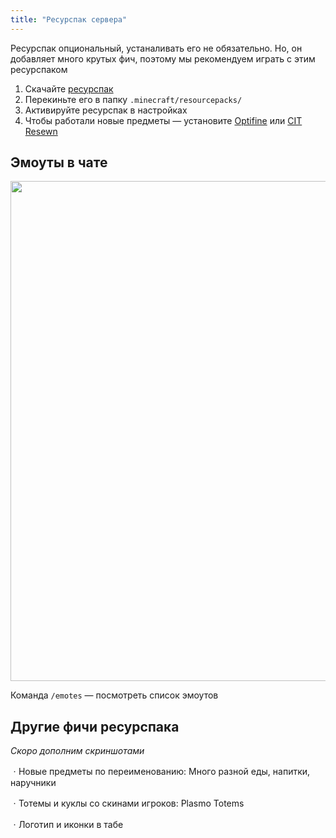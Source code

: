 ```yaml
---
title: "Ресурспак сервера"
---
```


Ресурспак опциональный, устаналивать его не обязательно. Но, он добавляет много крутых фич, поэтому мы рекомендуем играть с этим ресурспаком

1. Скачайте [ресурспак](https://github.com/plasmoapp/plasmo-rp-wiki/raw/main/assets/resources/PlasmoPack.zip)
2. Перекиньте его в папку `.minecraft/resourcepacks/`
3. Активируйте ресурспак в настройках
4. Чтобы работали новые предметы — установите [Optifine](https://optifine.net/home) или [CIT Resewn](https://www.curseforge.com/minecraft/mc-mods/cit-resewn)

## Эмоуты в чате

<img src="https://github.com/plasmoapp/plasmo-rp-wiki/blob/main/assets/resources/emotes.webp?raw=true" style="width: 800px"/>

Команда `/emotes` — посмотреть список эмоутов

## Другие фичи ресурспака

*Скоро дополним скриншотами*

ㆍНовые предметы по переименованию: Много разной еды, напитки, наручники

ㆍТотемы и куклы со скинами игроков: Plasmo Totems

ㆍЛоготип и иконки в табе
